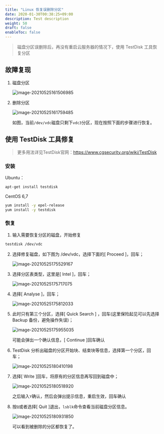 ```yaml
---
title: "Linux 恢复误删除分区"
date: 2020-01-30T00:38:25+09:00
description: Test description
weight: 50
draft: false
enableToc: false
---
```


> 磁盘分区误删除后，再没有重启云服务器的情况下，使用 TestDisk 工具恢复分区

## 故障复现

1. 磁盘分区

   ![image-20210525161506985](../_images/linux_restore_partition.assets/image-20210525161506985.png)

2. 删除分区

   ![image-20210525161759485](../_images/linux_restore_partition.assets/image-20210525161759485.png)

   如图，当前`/dev/vdc`磁盘只剩下`vdc3`分区，现在按照下面的步骤进行恢复。

## 使用 TestDisk 工具修复

> 更多用法详见TestDisk官网：https://www.cgsecurity.org/wiki/TestDisk

### 安装

Ubuntu：

```bash
apt-get install testdisk
```

CentOS 6,7

```bash
yum install -y epel-release
yum install -y testdisk
```

### 恢复

1. 输入需要恢复分区的磁盘，开始修复

```bash
testdisk /dev/vdc
```

2. 选择修复磁盘，如下图为 /dev/vdc，选择下面的[ Proceed  ]，回车；

   ![image-20210525175529167](../_images/linux_restore_partition.assets/image-20210525175529167.png)

3. 选择分区表类型，这里是[ Intel  ]，回车；

   ![image-20210525175717075](../_images/linux_restore_partition.assets/image-20210525175717075.png)

4. 选择[ Analyse  ]，回车；

   ![image-20210525175812033](../_images/linux_restore_partition.assets/image-20210525175812033.png)

5. 此时只有第三个分区，选择[ Quick Search ] ，回车(这里保险起见可以先选择 Backup 备份，避免操作失误)；

   ![image-20210525175955035](../_images/linux_restore_partition.assets/image-20210525175955035.png)

   可能会弹出一个确认信息，[ Continue  ]回车确认

6. TestDisk 分析出磁盘的分区开始块、结束块等信息，选择第一个分区，回车；

   ![image-20210525180410198](../_images/linux_restore_partition.assets/image-20210525180410198.png)

7. 选择[  Write  ]回车，将原有的分区信息再写回到磁盘中；

   ![image-20210525180518920](../_images/linux_restore_partition.assets/image-20210525180518920.png)

   之后输入`Y`确认，然后会弹出提示信息，重启生效，回车确认

8. 按`Q`或者选择[ Quit  ]退出，`lsblk`命令查看当前磁盘分区信息。

   ![image-20210525180931850](../_images/linux_restore_partition.assets/image-20210525180931850.png)

   可以看到被删除的分区都恢复了。